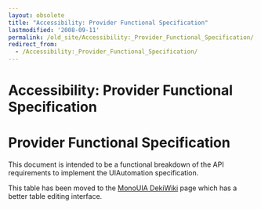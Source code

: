 ```yaml
---
layout: obsolete
title: "Accessibility: Provider Functional Specification"
lastmodified: '2008-09-11'
permalink: /old_site/Accessibility:_Provider_Functional_Specification/
redirect_from:
  - /Accessibility:_Provider_Functional_Specification/
---
```


Accessibility: Provider Functional Specification
================================================

Provider Functional Specification
=================================

This document is intended to be a functional breakdown of the API requirements to implement the UIAutomation specification.

This table has been moved to the [MonoUIA DekiWiki](http://monouia.wik.is/Provider_Functional_Specification) page which has a better table editing interface.

